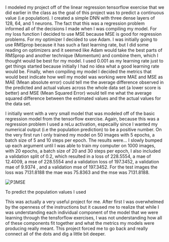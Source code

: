 I modeled my project off of the linear regression tensorflow exercise that we did earlier in the class as the goal of this project was to predict a continuous value (i.e population). I created a simple DNN with three dense layers of 128, 64, and 1 neurons. The fact that this was a regression problem informed all of the decisions I made when I was compiling my model. For my loss function I decided to use MSE because MSE is good for regression problems. For my optimizer I decided to use Adam. I was initially going to use RMSprop because it has such a fast learning rate, but I did some reading on optimizers and it seemed like Adam would take the best parts of RMSprop and another technique (Momentum) and combine them, which I thought would be best for my model. I used 0.001 as my learning rate just to get things started because initially I had no idea what a good learning rate would be. Finally, when compiling my model I decided the metrics that would best indicate how well my model was working were MAE and MSE as MAE (Mean absolute error) could tell me the average difference observed in the predicted and actual values across the whole data set (a lower score is better) and MSE (Mean Squared Error) would tell me what the average squared difference between the estimated values and the actual values for the data set.

I initially went with a very small model that was modeled off of the basic regression model from the tensorflow exercise. Again, because this was a regression problem I used a reLu activation, especailly since I wanted my numerical output (i.e the population prediction) to be a positive number. On the very first run I only trained my model on 50 images with 5 epochs, a batch size of 5 and 10 steps per epoch. The results were...  I slowly bumped up each argument until I was able to train my computer on 1000 images, with 20 epochs, a batch size of 20 and 30 steps per epoch, I also included a validation split of 0.2, which resulted in a loss of 228.5554, a mae of 12.4009, a mse of 228.5554 and   a validation loss of 197.3452, a validation mae of 9.9374 , and a validation mse of 197.3452. For the test images the loss was 7131.8188 the mae was 75.8363 and the mse was 7131.8188.

![P3MSE](https://user-images.githubusercontent.com/67922294/88489194-e8eede00-cf60-11ea-9dab-8c8ca76db58c.png)


To predict the population values I used 

This was actually a very useful project for me. After first I was overwhelmed by the openness of the instructions but it caused me to realize that while I was understanding each individual component of the model that we were learning through the tensforflow exercises, I was not understanding how all of these components fit together and what the metrics my models were producing really meant. This project forced me to go back and really connect all of the dots and dig a little bit deeper. 
